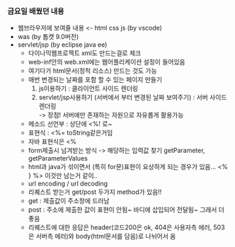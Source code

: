 ### 금요일 배웠던 내용
- 웹브라우저에 보여줄 내용 <- html css js (by vscode)
- was (by 톱캣 9.0버전)
- servlet/jsp (by eclipse java ee)
  - 다이나믹웹프로젝트 xml도 만드는걸로 체크
  - web-inf안의 web.xml에는 웹어플리케이션 설정이 들어있음
  - 여기다가 html문서(정적 리소스) 만드는 것도 가능
  - 매번 변경되는 날짜를 포함 할 수 있는 페이지 만들기
    1. js이용하기 : 클라이언트 사이드 렌더링
	2. servlet/jsp사용하기 (서버에서 부터 변경된 날짜 보여주기) : 서버 사이드 렌더링  
	  -> 장점! 서버에만 존재하는 자원으로 자유롭게 활용가능
  - 메소드 선언부 : 상단에 <%! 로~
  - 표현식 : <%= toString같은거임
  - 자바 표현식은 <%
  - form제출시 넘겨받는 방식 -> 해당하는 입력값 찾기 getParameter, getParameterValues
  - html과 java가 섞이면서 (특히 for문)표현이 요상하게 되는 경우가 있음... <% } %> 이것만 남는거 같이..
  - url encoding / url decoding
  - 리퀘스트 받는거 get/post 두가지 method가 있음!!
  - get : 제출값이 주소창에 드러남
  - post : 주소에 제출한 값이 표현이 안됨~ 바디에 삽입되어 전달됨~ 그래서 더 좋음 
  - 리퀘스트에 대한 응답은 header(코드200은 ok, 404은 사용자측 에러, 503은 서버측 에러)와 body(html문서를 담음)로 나뉘어서 옴